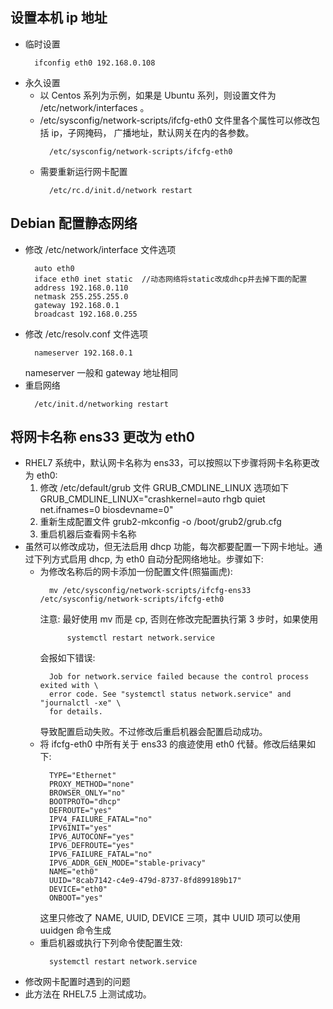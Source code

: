 
## 设置本机 ip 地址
- 临时设置
  ```shell
    ifconfig eth0 192.168.0.108
  ```
- 永久设置
    + 以 Centos 系列为示例，如果是 Ubuntu 系列，则设置文件为 /etc/network/interfaces 。
    + /etc/sysconfig/network-scripts/ifcfg-eth0   文件里各个属性可以修改包括 ip，子网掩码，
      广播地址，默认网关在内的各参数。
      ```shell
        /etc/sysconfig/network-scripts/ifcfg-eth0  
      ```
    + 需要重新运行网卡配置
      ```shell
        /etc/rc.d/init.d/network restart
      ```

## Debian 配置静态网络
- 修改 /etc/network/interface 文件选项
  ```shell 
    auto eth0
    iface eth0 inet static  //动态网络将static改成dhcp并去掉下面的配置
    address 192.168.0.110
    netmask 255.255.255.0
    gateway 192.168.0.1
    broadcast 192.168.0.255
  ```
- 修改 /etc/resolv.conf 文件选项
  ```shell
    nameserver 192.168.0.1
  ```
  nameserver 一般和 gateway 地址相同
- 重启网络
  ```shell
    /etc/init.d/networking restart
  ```

## 将网卡名称 ens33 更改为 eth0
- RHEL7 系统中，默认网卡名称为 ens33，可以按照以下步骤将网卡名称更改为 eth0:
    1. 修改 /etc/default/grub 文件 GRUB_CMDLINE_LINUX 选项如下
            GRUB_CMDLINE_LINUX="crashkernel=auto rhgb quiet net.ifnames=0 biosdevname=0"
    2. 重新生成配置文件
            grub2-mkconfig -o /boot/grub2/grub.cfg
    3. 重启机器后查看网卡名称
- 虽然可以修改成功，但无法启用 dhcp 功能，每次都要配置一下网卡地址。通过下列方式启用 
  dhcp, 为 eth0 自动分配网络地址。步骤如下:
    + 为修改名称后的网卡添加一份配置文件(照猫画虎):
      ```shell
        mv /etc/sysconfig/network-scripts/ifcfg-ens33 /etc/sysconfig/network-scripts/ifcfg-eth0
      ```
      注意: 最好使用 mv 而是 cp, 否则在修改完配置执行第 3 步时，如果使用 
      ```shell
            systemctl restart network.service
      ```
      会报如下错误:
      ```shell
        Job for network.service failed because the control process exited with \
        error code. See "systemctl status network.service" and "journalctl -xe" \ 
        for details.
      ```
      导致配置启动失败。不过修改后重启机器会配置启动成功。
    + 将 ifcfg-eth0 中所有关于 ens33 的痕迹使用 eth0 代替。修改后结果如下:
      ```shell
        TYPE="Ethernet"
        PROXY_METHOD="none"
        BROWSER_ONLY="no"
        BOOTPROTO="dhcp"
        DEFROUTE="yes"
        IPV4_FAILURE_FATAL="no"
        IPV6INIT="yes"
        IPV6_AUTOCONF="yes"
        IPV6_DEFROUTE="yes"
        IPV6_FAILURE_FATAL="no"
        IPV6_ADDR_GEN_MODE="stable-privacy"
        NAME="eth0"
        UUID="8cab7142-c4e9-479d-8737-8fd899189b17"
        DEVICE="eth0"
        ONBOOT="yes"
      ```
      这里只修改了 NAME, UUID, DEVICE 三项，其中 UUID 项可以使用 uuidgen 命令生成
    + 重启机器或执行下列命令使配置生效:
      ```shell
        systemctl restart network.service
      ```
- 修改网卡配置时遇到的问题
- 此方法在 RHEL7.5 上测试成功。